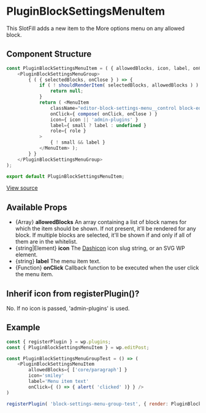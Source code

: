 # PluginBlockSettingsMenuItem
This SlotFill adds a new item to the More options menu on any allowed block.


## Component Structure ##
```js
const PluginBlockSettingsMenuItem = ( { allowedBlocks, icon, label, onClick, small, role } ) => (
	<PluginBlockSettingsMenuGroup>
		{ ( { selectedBlocks, onClose } ) => {
			if ( ! shouldRenderItem( selectedBlocks, allowedBlocks ) ) {
				return null;
			}
			return ( <MenuItem
				className="editor-block-settings-menu__control block-editor-block-settings-menu__control"
				onClick={ compose( onClick, onClose ) }
				icon={ icon || 'admin-plugins' }
				label={ small ? label : undefined }
				role={ role }
			>
				{ ! small && label }
			</MenuItem> );
		} }
	</PluginBlockSettingsMenuGroup>
);

export default PluginBlockSettingsMenuItem;
```
[View source](https://github.com/WordPress/gutenberg/blob/master/packages/edit-post/src/components/block-settings-menu/plugin-block-settings-menu-item.js)

## Available Props
 * {Array} __allowedBlocks__ An array containing a list of block names for which the item should be shown. If not present, it'll be rendered for any block. If multiple blocks are selected, it'll be shown if and only if all of them are in the whitelist.
 * {string|Element}  __icon__ The [Dashicon](https://developer.wordpress.org/resource/dashicons/) icon slug string, or an SVG WP element.
 * {string}  __label__ The menu item text.
 * {Function} __onClick__ Callback function to be executed when the user click the menu item.

 ## Inherif icon from registerPlugin()?
No. If no icon is passed, 'admin-plugins' is used.

## Example
```js
const { registerPlugin } = wp.plugins;
const { PluginBlockSettingsMenuItem } = wp.editPost;

const PluginBlockSettingsMenuGroupTest = () => (
	<PluginBlockSettingsMenuItem
		allowedBlocks={ ['core/paragraph'] }
		icon='smiley'
		label='Menu item text'
		onClick={ () => { alert( 'clicked' )} } />
)

registerPlugin( 'block-settings-menu-group-test', { render: PluginBlockSettingsMenuGroupTest } );
```